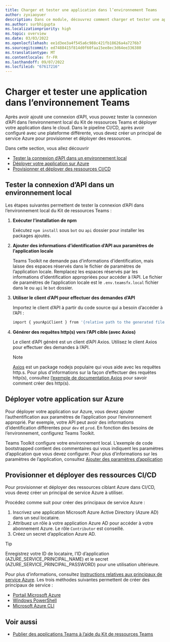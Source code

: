 ```yaml
---
title: Charger et tester une application dans l’environnement Teams
author: zyxiaoyuer
description: Dans ce module, découvrez comment charger et tester une application dans un environnement différent
ms.author: surbhigupta
ms.localizationpriority: high
ms.topic: overview
ms.date: 03/03/2022
ms.openlocfilehash: ee1d3ee3a4f545a6c988c421fb18626a4a7276b7
ms.sourcegitcommit: ed7488415f814d0f60faa15ee8ec3d64ee336380
ms.translationtype: MT
ms.contentlocale: fr-FR
ms.lasthandoff: 09/07/2022
ms.locfileid: "67617216"
---
```

# <a name="sideload-and-test-app-in-teams-environment"></a>Charger et tester une application dans l’environnement Teams

Après avoir ajouté une connexion d’API, vous pouvez tester la connexion d’API dans l’environnement local du Kit de ressources Teams et déployer votre application dans le cloud. Dans le pipeline CI/CD, après avoir configuré avec une plateforme différente, vous devez créer un principal de service Azure pour provisionner et déployer des ressources.

Dans cette section, vous allez découvrir

* [Tester la connexion d’API dans un environnement local](#test-api-connection-in-local-environment)
* [Déployer votre application sur Azure](#deploy-your-application-to-azure)
* [Provisionner et déployer des ressources CI/CD](#provision-and-deploy-cicd-resources)

## <a name="test-api-connection-in-local-environment"></a>Tester la connexion d’API dans un environnement local

Les étapes suivantes permettent de tester la connexion d’API dans l’environnement local du Kit de ressources Teams :

 1. **Exécuter l’installation de npm**

    Exécutez `npm install` sous `bot` ou `api` dossier pour installer les packages ajoutés.

 2. **Ajouter des informations d’identification d’API aux paramètres de l’application locale**

    Teams Toolkit ne demande pas d’informations d’identification, mais laisse des espaces réservés dans le fichier de paramètres de l’application locale. Remplacez les espaces réservés par les informations d’identification appropriées pour accéder à l’API. Le fichier de paramètres de l’application locale est le `.env.teamsfx.local` fichier dans le ou `api` le `bot` dossier.

 3. **Utiliser le client d’API pour effectuer des demandes d’API**

    Importez le client d’API à partir du code source qui a besoin d’accéder à l’API :

    ```BASH
    import { yourApiClient } from '{relative path to the generated file}'
    ```

 4. **Générer des requêtes http(s) vers l’API cible (avec Axios)**

    Le client d’API généré est un client d’API Axios. Utilisez le client Axios pour effectuer des demandes à l’API.

     > [!Note]
     > [Axios](https://www.npmjs.com/package/axios) est un package nodejs populaire qui vous aide avec les requêtes http.s. Pour plus d’informations sur la façon d’effectuer des requêtes http(s), consultez [l’exemple de documentation Axios](https://axios-http.com/docs/example) pour savoir comment créer des http(s).

## <a name="deploy-your-application-to-azure"></a>Déployer votre application sur Azure

Pour déployer votre application sur Azure, vous devez ajouter l’authentification aux paramètres de l’application pour l’environnement approprié. Par exemple, votre API peut avoir des informations d’identification différentes pour `dev` et `prod`. En fonction des besoins de l’environnement, configurez Teams Toolkit.

Teams Toolkit configure votre environnement local. L’exemple de code bootstrapped contient des commentaires qui vous indiquent les paramètres d’application que vous devez configurer. Pour plus d’informations sur les paramètres de l’application, consultez [Ajouter des paramètres d’application](https://github.com/OfficeDev/TeamsFx/wiki/%5BDocument%5D-Add-app-settings)

## <a name="provision-and-deploy-cicd-resources"></a>Provisionner et déployer des ressources CI/CD

Pour provisionner et déployer des ressources ciblant Azure dans CI/CD, vous devez créer un principal de service Azure à utiliser.

Procédez comme suit pour créer des principaux de service Azure :

1. Inscrivez une application Microsoft Azure Active Directory (Azure AD) dans un seul locataire.
2. Attribuez un rôle à votre application Azure AD pour accéder à votre abonnement Azure. Le rôle `Contributor` est conseillé.
3. Créez un secret d’application Azure AD.

> [!TIP]
> Enregistrez votre ID de locataire, l’ID d’application (AZURE_SERVICE_PRINCIPAL_NAME) et le secret (AZURE_SERVICE_PRINCIPAL_PASSWORD) pour une utilisation ultérieure.

Pour plus d’informations, consultez [Instructions relatives aux principaux de service Azure](/azure/active-directory/develop/howto-create-service-principal-portal). Les trois méthodes suivantes permettent de créer des principaux de service :

* [Portail Microsoft Azure](/azure/active-directory/develop/howto-create-service-principal-portal)
* [Windows PowerShell](/azure/active-directory/develop/howto-authenticate-service-principal-powershell)
* [Microsoft Azure CLI](/cli/azure/create-an-azure-service-principal-azure-cli)

## <a name="see-also"></a>Voir aussi

* [Publier des applications Teams à l’aide du Kit de ressources Teams](publish.md)
